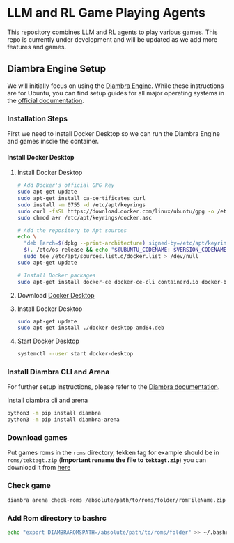# LLM and RL Game Playing Agents

This repository combines LLM and RL agents to play various games. 
This repo is currently under development and will be updated as we add more features and games.

## Diambra Engine Setup

We will initially focus on using the [Diambra Engine](https://docs.diambra.ai). While these instructions are for Ubuntu, you can find setup guides for all major operating systems in the [official documentation](https://docs.diambra.ai).

### Installation Steps

First we need to install Docker Desktop so we can run the Diambra Engine and games insdie the container.
#### Install Docker Desktop
1. Install Docker Desktop
   ```bash
   # Add Docker's official GPG key
   sudo apt-get update
   sudo apt-get install ca-certificates curl
   sudo install -m 0755 -d /etc/apt/keyrings
   sudo curl -fsSL https://download.docker.com/linux/ubuntu/gpg -o /etc/apt/keyrings/docker.asc
   sudo chmod a+r /etc/apt/keyrings/docker.asc

   # Add the repository to Apt sources
   echo \
     "deb [arch=$(dpkg --print-architecture) signed-by=/etc/apt/keyrings/docker.asc] https://download.docker.com/linux/ubuntu \
     $(. /etc/os-release && echo "${UBUNTU_CODENAME:-$VERSION_CODENAME}") stable" | \
     sudo tee /etc/apt/sources.list.d/docker.list > /dev/null
   sudo apt-get update

   # Install Docker packages
   sudo apt-get install docker-ce docker-ce-cli containerd.io docker-buildx-plugin docker-compose-plugin
   ```

2. Download [Docker Desktop](https://desktop.docker.com/linux/main/amd64/docker-desktop-amd64.deb?utm_source=docker&utm_medium=webreferral&utm_campaign=docs-driven-download-linux-amd64)

3. Install Docker Desktop
   ```bash
   sudo apt-get update
   sudo apt-get install ./docker-desktop-amd64.deb
   ```

4. Start Docker Desktop
   ```bash
   systemctl --user start docker-desktop
   ```
### Install Diambra CLI and Arena
For further setup instructions, please refer to the [Diambra documentation](https://docs.diambra.ai/#installation).

Install diambra cli and arena

```bash
python3 -m pip install diambra
python3 -m pip install diambra-arena
```

### Download games

Put games roms in the `roms` directory, tekken tag for example should be in `roms/tektagt.zip` (**Important rename the file to `tektagt.zip`**) you can download it from [here](https://wowroms.com/en/roms/mame/tekken-tag-tournament-asia-clone/108661.html)

### Check game

```bash
diambra arena check-roms /absolute/path/to/roms/folder/romFileName.zip
```

### Add Rom directory to bashrc

```bash
echo "export DIAMBRAROMSPATH=/absolute/path/to/roms/folder" >> ~/.bashrc
```



